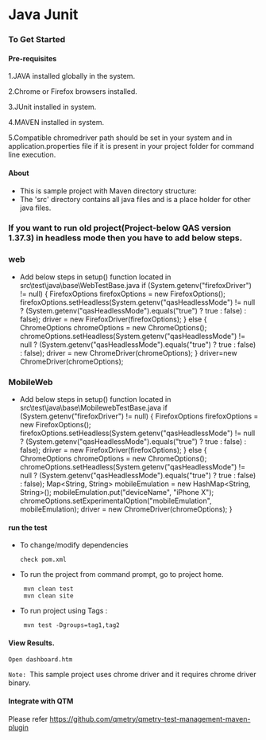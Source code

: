 # Java Junit

### To Get Started

#### Pre-requisites
1.JAVA installed globally in the system.

2.Chrome or Firefox browsers installed.

3.JUnit installed in system.

4.MAVEN installed in system.

5.Compatible chromedriver path should be set in your system and in application.properties file if it is present in your project folder for command line execution.

#### About
* This is sample project with Maven directory structure:
* The 'src' directory contains all java files and is a place holder for other java files.

### If you want to run old project(Project-below QAS version 1.37.3) in headless mode then you have to add below steps.

### web
* Add below steps in setup() function located in src\test\java\base\WebTestBase.java
		if (System.getenv("firefoxDriver") != null) {
				FirefoxOptions firefoxOptions = new FirefoxOptions();
				firefoxOptions.setHeadless(System.getenv("qasHeadlessMode") != null
						? (System.getenv("qasHeadlessMode").equals("true") ? true : false)
						: false);
				driver = new FirefoxDriver(firefoxOptions);
		} else {
				ChromeOptions chromeOptions = new ChromeOptions();
				chromeOptions.setHeadless(System.getenv("qasHeadlessMode") != null
						? (System.getenv("qasHeadlessMode").equals("true") ? true : false)
						: false);
				driver = new ChromeDriver(chromeOptions);
		}
	driver=new ChromeDriver(chromeOptions);

### MobileWeb
* Add below steps in setup() function located in src\test\java\base\MobilewebTestBase.java
		if (System.getenv("firefoxDriver") != null) {
				FirefoxOptions firefoxOptions = new FirefoxOptions();
				firefoxOptions.setHeadless(System.getenv("qasHeadlessMode") != null
						? (System.getenv("qasHeadlessMode").equals("true") ? true : false)
						: false);
				driver = new FirefoxDriver(firefoxOptions);
		} else {
				ChromeOptions chromeOptions = new ChromeOptions();
				chromeOptions.setHeadless(System.getenv("qasHeadlessMode") != null
						? (System.getenv("qasHeadlessMode").equals("true") ? true : false)
						: false);
				Map<String, String> mobileEmulation = new HashMap<String, String>();
				mobileEmulation.put("deviceName", "iPhone X");
				chromeOptions.setExperimentalOption("mobileEmulation", mobileEmulation);
				driver = new ChromeDriver(chromeOptions);
		}

#### run the test
* To change/modify dependencies
  ```
  check pom.xml
  ```
* To run the project from command prompt, go to project home.
	```
	 mvn clean test
	 mvn clean site
	 ```
* To run project using Tags :
	```
	 mvn test -Dgroups=tag1,tag2
	 ```

#### View Results.
	Open dashboard.htm

```Note: ```This sample project uses chrome driver and it requires chrome driver binary.

#### Integrate with QTM
Please refer https://github.com/qmetry/qmetry-test-management-maven-plugin
